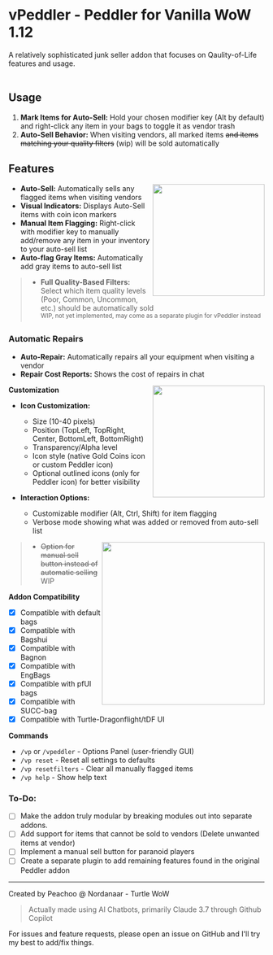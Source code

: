 # vPeddler - Peddler for Vanilla WoW 1.12

A relatively sophisticated junk seller addon that focuses on Qaulity-of-Life features and usage. <br />
<br />

## Usage

1. **Mark Items for Auto-Sell:** Hold your chosen modifier key (Alt by default) and right-click any item in your bags to toggle it as vendor trash
2. **Auto-Sell Behavior:** When visiting vendors, all marked items ~~and items matching your quality filters~~ (wip) will be sold automatically

## Features 
<img src="https://github.com/user-attachments/assets/11d22488-e91b-46e9-9f8d-0b0bdaf89215" float="right" align="right" width="220" >  

- **Auto-Sell:** Automatically sells any flagged items when visiting vendors
- **Visual Indicators:** Displays Auto-Sell items with coin icon markers
- **Manual Item Flagging:** Right-click with modifier key to manually  
add/remove any item in your inventory to your auto-sell list
- **Auto-flag Gray Items:** Automatically add gray items to auto-sell list
> - **Full Quality-Based Filters:** Select which item quality levels  
(Poor, Common, Uncommon, etc.) should be automatically sold  
> <sup>WIP, not yet implemented, may come as a separate plugin for vPeddler instead</sup>

### Automatic Repairs
- **Auto-Repair:** Automatically repairs all your equipment when visiting a vendor  
- **Repair Cost Reports:** Shows the cost of repairs in chat  

**Customization**
 <img src="https://github.com/user-attachments/assets/6437e075-2128-4e7b-99cf-29b59f44b3ee" float="right" align="right" width="220"> 

- **Icon Customization:**
  - Size (10-40 pixels)
  - Position (TopLeft, TopRight, Center, BottomLeft, BottomRight)
  - Transparency/Alpha level
  - Icon style (native Gold Coins icon or custom Peddler icon)
  - Optional outlined icons (only for Peddler icon) for better visibility

- **Interaction Options:**
  - Customizable modifier (Alt, Ctrl, Shift) for item flagging
  - Verbose mode showing what was added or removed from auto-sell list  
<img src="https://github.com/user-attachments/assets/89996115-56d0-4bca-8601-caf5f6068899" float="right" align="right" width="320"> 

>  - ~~Option for manual sell button instead of automatic selling~~  
> WIP


**Addon Compatibility**  
- [x] Compatible with default bags  
- [x] Compatible with Bagshui  
- [x] Compatible with Bagnon  
- [x] Compatible with EngBags  
- [x] Compatible with pfUI bags  
- [x] Compatible with SUCC-bag  
- [x] Compatible with Turtle-Dragonflight/tDF UI  

**Commands**

- `/vp` or `/vpeddler` - Options Panel (user-friendly GUI)
- `/vp reset` - Reset all settings to defaults
- `/vp resetfilters` - Clear all manually flagged items
- `/vp help` - Show help text

### To-Do:
- [ ] Make the addon truly modular by breaking modules out into separate addons.
- [ ] Add support for items that cannot be sold to vendors (Delete unwanted items at vendor)
- [ ] Implement a manual sell button for paranoid players
- [ ] Create a separate plugin to add remaining features found in the original Peddler addon

---
Created by Peachoo @ Nordanaar - Turtle WoW 
> Actually made using AI Chatbots, primarily Claude 3.7 through Github Copilot

For issues and feature requests, please open an issue on GitHub and I'll try my best to add/fix things.
